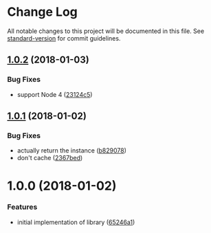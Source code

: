 # Change Log

All notable changes to this project will be documented in this file. See [standard-version](https://github.com/conventional-changelog/standard-version) for commit guidelines.

<a name="1.0.2"></a>
## [1.0.2](https://github.com/bcoe/dotgitignore/compare/v1.0.1...v1.0.2) (2018-01-03)


### Bug Fixes

* support Node 4 ([23124c5](https://github.com/bcoe/dotgitignore/commit/23124c5))



<a name="1.0.1"></a>
## [1.0.1](https://github.com/bcoe/dotgitignore/compare/v1.0.0...v1.0.1) (2018-01-02)


### Bug Fixes

* actually return the instance ([b829078](https://github.com/bcoe/dotgitignore/commit/b829078))
* don't cache ([2367bed](https://github.com/bcoe/dotgitignore/commit/2367bed))



<a name="1.0.0"></a>
# 1.0.0 (2018-01-02)


### Features

* initial implementation of library ([65246a1](https://github.com/bcoe/dotgitignore/commit/65246a1))
